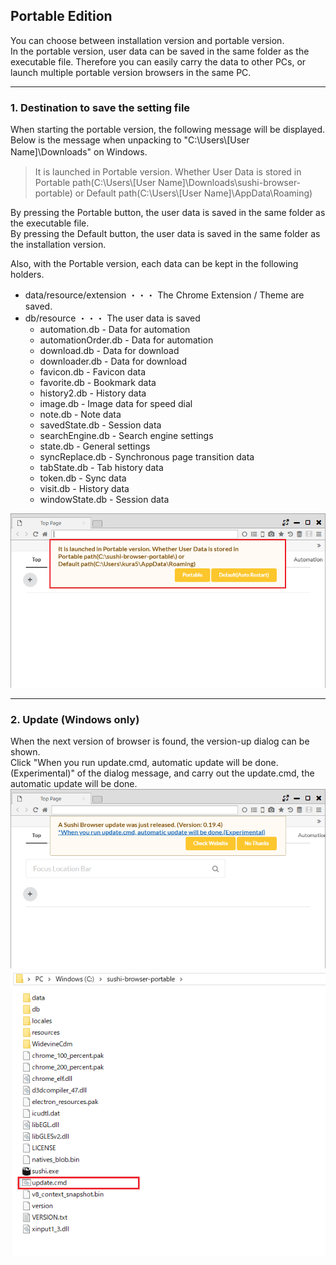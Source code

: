 ## Portable Edition

You can choose between installation version and portable version.  
In the portable version, user data can be saved in the same folder as the executable file.
Therefore you can easily carry the data to other PCs, or launch multiple portable version browsers in the same PC.  

*********

### 1. Destination to save the setting file
When starting the portable version, the following message will be displayed.   
Below is the message when unpacking to "C:\Users\\[User Name]\Downloads" on Windows.　

>It is launched in Portable version. Whether User Data is stored in
>Portable path(C:\Users\\[User Name]\Downloads\sushi-browser-portable) or
>Default path(C:\Users\\[User Name]\AppData\Roaming)

By pressing the Portable button, the user data is saved in the same folder as the executable file.  
By pressing the Default button, the user data is saved in the same folder as the installation version.

Also, with the Portable version, each data can be kept in the following holders.  

- data/resource/extension ・・・ The Chrome Extension / Theme are saved.
- db/resource ・・・ The user data is saved
    - automation.db - Data for automation
    - automationOrder.db - Data for automation
    - download.db - Data for download
    - downloader.db - Data for download
    - favicon.db - Favicon data
    - favorite.db - Bookmark data
    - history2.db - History data
    - image.db - Image data for speed dial
    - note.db - Note data
    - savedState.db - Session data
    - searchEngine.db - Search engine settings
    - state.db - General settings
    - syncReplace.db - Synchronous page transition data
    - tabState.db - Tab history data
    - token.db - Sync data
    - visit.db - History data
    - windowState.db - Session data
    
![portable-start](img/portable-start.png)

*********

### 2. Update (Windows only)

When the next version of browser is found, the version-up dialog can be shown.  
Click "When you run update.cmd, automatic update will be done.(Experimental)" of the dialog message, and carry out the update.cmd, the automatic update will be done.
![portable-update](img/portable-update.png)
![portable-update2](img/portable-update2.png)



